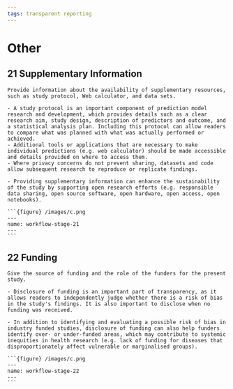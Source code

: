 ```yaml
---
tags: transparent reporting
---
```


# Other

## 21 Supplementary Information

```{admonition} Description
Provide information about the availability of supplementary resources, such as study protocol, Web calculator, and data sets.
```

```{tabbed} Scientific Rationale
- A study protocol is an important component of prediction model research and development, which provides details such as a clear research aim, study design, description of predictors and outcome, and a statistical analysis plan. Including this protocol can allow readers to compare what was planned with what was actually performed or achieved.
- Additional tools or applications that are necessary to make individual predictions (e.g. web calculator) should be made accessible and details provided on where to access them.
- Where privacy concerns do not prevent sharing, datasets and code allow subsequent research to reproduce or replicate findings.
```

```{tabbed} Ethical Rationale
- Providing supplementary information can enhance the sustainability of the study by supporting open research efforts (e.g. responsible data sharing, open source software, open hardware, open access, open notebooks).
```

````{tabbed} Relevant Stage(s) of Workflow
```{figure} /images/c.png
---
name: workflow-stage-21
---
```
````

## 22 Funding

```{admonition} Description
Give the source of funding and the role of the funders for the present study.
```

```{tabbed} Scientific Rationale
- Disclosure of funding is an important part of transparency, as it allows readers to independently judge whether there is a risk of bias in the study's findings. It is also important to disclose when no funding was received.
```

```{tabbed} Ethical Rationale
- In addition to identifying and evaluating a possible risk of bias in industry funded studies, disclosure of funding can also help funders identify over- or under-funded areas, which may contribute to systemic inequities in health research (e.g. lack of funding for diseases that disproportionately affect vulnerable or marginalised groups).
```

````{tabbed} Relevant Stage(s) of Workflow
```{figure} /images/c.png
---
name: workflow-stage-22
---
```
````
